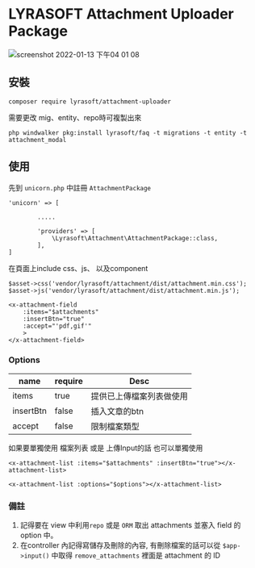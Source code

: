 # LYRASOFT Attachment Uploader Package

![screenshot 2022-01-13 下午04 01 08](https://user-images.githubusercontent.com/34531644/149287418-4de6ef36-85b3-4610-9511-f85c1a25ea96.png)

## 安裝

```shell
composer require lyrasoft/attachment-uploader
```

需要更改 mig、entity、repo時可複製出來

```shell
php windwalker pkg:install lyrasoft/faq -t migrations -t entity -t attachment_modal
```

## 使用

先到 `unicorn.php` 中註冊 `AttachmentPackage`

```
'unicorn' => [
        
        .....

        'providers' => [
            \Lyrasoft\Attachment\AttachmentPackage::class,
        ],
]
```

在頁面上include css、js、 以及component

```
$asset->css('vendor/lyrasoft/attachment/dist/attachment.min.css');
$asset->js('vendor/lyrasoft/attachment/dist/attachment.min.js');
```

```
<x-attachment-field 
    :items="$attachments"
    :insertBtn="true"
    :accept="'pdf,gif'"
    >
</x-attachment-field>
```

### Options

|name | require | Desc |
|---|---|---|
| items | true | 提供已上傳檔案列表做使用
| insertBtn| false| 插入文章的btn
| accept| false| 限制檔案類型

如果要單獨使用 檔案列表 或是 上傳Input的話 也可以單獨使用

```
<x-attachment-list :items="$attachments" :insertBtn="true"></x-attachment-list>

<x-attachment-list :options="$options"></x-attachment-list>
```

### 備註
1. 記得要在 view 中利用`repo` 或是 `ORM` 取出 attachments 並塞入 field 的 option 中。
2. 在controller 內記得寫儲存及刪除的內容, 有刪除檔案的話可以從 `$app->input()` 中取得 `remove_attachments` 裡面是 attachment 的 ID
